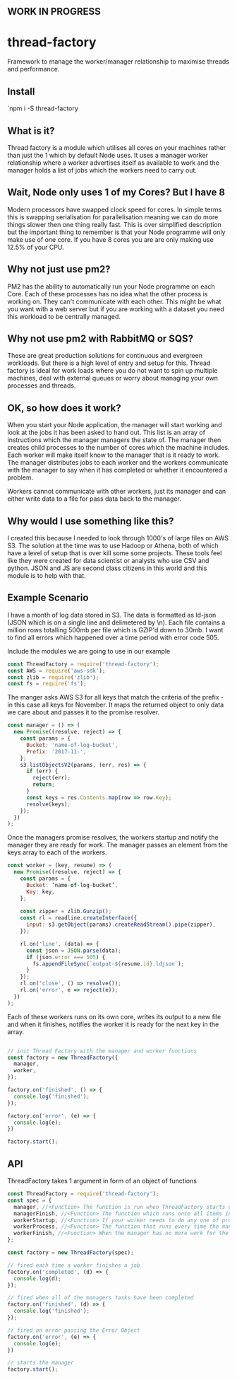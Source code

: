 ## WORK IN PROGRESS

# thread-factory
Framework to manage the worker/manager relationship to maximise threads and performance.

## Install
`npm i -S thread-factory

## What is it?
Thread factory is a module which utilises all cores on your machines rather than just the 1 which by default Node uses. It uses a manager worker relationship where a worker advertises itself as available to work and the manager holds a list of jobs which the workers need to carry out. 

## Wait, Node only uses 1 of my Cores? But I have 8
Modern processors have swapped clock speed for cores. In simple terms this is swapping serialisation for parallelisation meaning we can do more things slower then one thing really fast. This is over simplified description but the important thing to remember is that your Node programme will only make use of one core. If you have 8 cores you are are only making use 12.5% of your CPU.

## Why not just use pm2?
PM2 has the ability to automatically run your Node programme on each Core. Each of these processes has no idea what the other process is working on. They can't communicate with each other. This might be what you want with a web server but if you are working with a dataset you need this workload to be centrally managed.

## Why not use pm2 with RabbitMQ or SQS?
These are great production solutions for continuous and evergreen workloads. But there is a high level of entry and setup for this. Thread factory is ideal for work loads where you do not want to spin up multiple machines, deal with external queues or worry about managing your own processes and threads.

## OK, so how does it work?
When you start your Node application, the manager will start working and look at the jobs it has been asked to hand out. This list is an array of instructions which the manager managers the state of. The manager then creates child processes to the number of cores which the machine includes. Each worker will make itself know to the manager that is it ready to work. The manager distributes jobs to each worker and the workers communicate with the manager to say when it has completed or whether it encountered a problem.

Workers cannot communicate with other workers, just its manager and can either write data to a file for pass data back to the manager.

## Why would I use something like this?
I created this because I needed to look through 1000's of large files on AWS S3. The solution at the time was to use Hadoop or Athena, both of which have a level of setup that is over kill some some projects. These tools feel like they were created for data scientist or analysts who use CSV and python. JSON and JS are second class citizens in this world and this module is to help with that.

## Example Scenario
I have a month of log data stored in S3. The data is formatted as ld-json (JSON which is on a single line and delimetered by \n). Each file contains a million rows totalling 500mb per file which is GZIP'd down to 30mb. I want to find all errors which happened over a time period with error code 505.

Include the modules we are going to use in our example
```js
const ThreadFactory = require('thread-factory');
const AWS = require('aws-sdk');
const zlib = require('zlib');
const fs = require('fs');
```

The manger asks AWS S3 for all keys that match the criteria of the prefix - in this case all keys for November. It maps the returned object to only data we care about and passes it to the promise resolver.
```js
const manager = () => (
  new Promise((resolve, reject) => {
    const params = {
      Bucket: 'name-of-log-bucket',
      Prefix: '2017-11-',
    };
    s3.listObjectsV2(params, (err, res) => {
      if (err) {
        reject(err);
        return;
      }
      const keys = res.Contents.map(row => row.Key);
      resolve(keys);
    });
  })
);
```

Once the managers promise resolves, the workers startup and notify the manager they are ready for work. The manager passes an element from the keys array to each of the workers.
```js
const worker = (key, resume) => (
  new Promise((resolve, reject) => {
    const params = {
      Bucket: ‘name-of-log-bucket’, 
      Key: key,
    };
    
    const zipper = zlib.Gunzip();
    const rl = readline.createInterface({
      input: s3.getObject(params).createReadStream().pipe(zipper),
    });

    rl.on('line', (data) => {
      const json = JSON.parse(data);
      if (json.error === 505) {
        fs.appendFileSync(`output-${resume.id}.ldjson`);
      }
    });
    rl.on('close', () => resolve());
    rl.on('error', e => reject(e));
  })
);
```

Each of these workers runs on its own core, writes its output to a new file and when it finishes, notifies the worker it is ready for the next key in the array.
```js

// init Thread Factory with the manager and worker functions
const factory = new ThreadFactory({
  manager,
  worker,
});

factory.on('finished', () => {
  console.log('finished');
});

factory.on('error', (e) => {
  console.log(e);
})

factory.start();
```

## API

ThreadFactory takes 1 argument in form of an object of functions
```js
const ThreadFactory = require('thread-factory');
const spec = {
  manager, //<Function> The function is run when ThreadFactory starts up, returns a Promise with an array. Required.
  managerFinish, //<Function> The function which runs once all items in the manager array have completed. Returns a Promise. Optional.
  workerStartup, //<Function> If your worker needs to do any one of processes such as start a socket or connect to a db. Returns a Promise. Optional.
  workerProcess, //<Function> The function that runs every time the manager passes an instruction. Returns a Promise. Required.
  workerFinish, //<Function> When the manager has no more work for the worker, this cleanup function is fired. Optional.
};

const factory = new ThreadFactory(spec);

// fired each time a worker finishes a job
factory.on('completed', (d) => {
  console.log(d);
});

// fired when all of the managers tasks have been completed
factory.on('finished', (d) => {
  console.log('finished');
});

// fired on error passing the Error Object
factory.on('error', (e) => {
  console.log(e);
})

// starts the manager
factory.start();
```